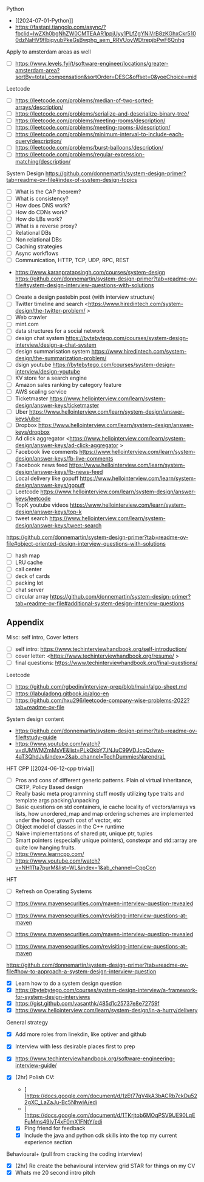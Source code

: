 Python
- [[2024-07-01-Python]]
- <https://fastapi.tiangolo.com/async/?fbclid=IwZXh0bgNhZW0CMTEAAR1ppjUyy1PLfZgYNiVrB8zKGhxCkr5100dzNaHV9flbjqvubPkeGsBwphg_aem_RRVUoyWDtrepjbPwF6Qnhg>

Apply to amsterdam areas as well
- [ ] <https://www.levels.fyi/t/software-engineer/locations/greater-amsterdam-area?sortBy=total_compensation&sortOrder=DESC&offset=0&yoeChoice=mid>

Leetcode
- [ ] <https://leetcode.com/problems/median-of-two-sorted-arrays/description/>
- [ ] <https://leetcode.com/problems/serialize-and-deserialize-binary-tree/>
- [ ] <https://leetcode.com/problems/meeting-rooms/description/>
- [ ] <https://leetcode.com/problems/meeting-rooms-ii/description/>
- [ ] <https://leetcode.com/problems/minimum-interval-to-include-each-query/description/>
- [ ] <https://leetcode.com/problems/burst-balloons/description/>
- [ ] <https://leetcode.com/problems/regular-expression-matching/description/>

System Design
<https://github.com/donnemartin/system-design-primer?tab=readme-ov-file#index-of-system-design-topics>
- [ ] What is the CAP theorem?
- [ ] What is consistency?
- [ ] How does DNS work?
- [ ] How do CDNs work?
- [ ] How do LBs work?
- [ ] What is a reverse proxy?
- [ ] Relational DBs
- [ ] Non relational DBs
- [ ] Caching strategies
- [ ] Async workflows
- [ ] Communication, HTTP, TCP, UDP, RPC, REST
- <https://www.karanpratapsingh.com/courses/system-design>
<https://github.com/donnemartin/system-design-primer?tab=readme-ov-file#system-design-interview-questions-with-solutions>
- [ ] Create a design pastebin post (with interview structure)
- [ ] Twitter timeline and search <https://www.hiredintech.com/system-design/the-twitter-problem/ >
- [ ] Web crawler
- [ ] mint.com
- [ ] data structures for a social network
- [ ] design chat system <https://bytebytego.com/courses/system-design-interview/design-a-chat-system>
- [ ] design summarisation system <https://www.hiredintech.com/system-design/the-summarization-problem/>
- [ ] dsign youtube <https://bytebytego.com/courses/system-design-interview/design-youtube>
- [ ] KV store for a search engine
- [ ] Amazon sales ranking by category feature
- [ ] AWS scaling service
- [ ] Ticketmaster <https://www.hellointerview.com/learn/system-design/answer-keys/ticketmaster>
- [ ] Uber <https://www.hellointerview.com/learn/system-design/answer-keys/uber>
- [ ] Dropbox <https://www.hellointerview.com/learn/system-design/answer-keys/dropbox>
- [ ] Ad click aggregator <https://www.hellointerview.com/learn/system-design/answer-keys/ad-click-aggregator >
- [ ] Facebook live comments <https://www.hellointerview.com/learn/system-design/answer-keys/fb-live-comments>
- [ ] Facebook news feed <https://www.hellointerview.com/learn/system-design/answer-keys/fb-news-feed>
- [ ] Local delivery like gopuff <https://www.hellointerview.com/learn/system-design/answer-keys/gopuff>
- [ ] Leetcode <https://www.hellointerview.com/learn/system-design/answer-keys/leetcode>
- [ ] TopK youtube videos <https://www.hellointerview.com/learn/system-design/answer-keys/top-k>
- [ ] tweet search <https://www.hellointerview.com/learn/system-design/answer-keys/tweet-search>

<https://github.com/donnemartin/system-design-primer?tab=readme-ov-file#object-oriented-design-interview-questions-with-solutions>
- [ ] hash map
- [ ] LRU cache
- [ ] call center
- [ ] deck of cards
- [ ] packing lot
- [ ] chat server
- [ ] circular array
<https://github.com/donnemartin/system-design-primer?tab=readme-ov-file#additional-system-design-interview-questions>

## Appendix

Misc: self intro, Cover letters
- [ ] self intro: <https://www.techinterviewhandbook.org/self-introduction/>
- [ ] cover letter: <https://www.techinterviewhandbook.org/resume/ >
- [ ] final questions: <https://www.techinterviewhandbook.org/final-questions/>

Leetcode
- [ ] <https://github.com/rgbedin/interview-prep/blob/main/algo-sheet.md>
- [ ] <https://labuladong.gitbook.io/algo-en>
- [ ] <https://github.com/hxu296/leetcode-company-wise-problems-2022?tab=readme-ov-file>

System design content
- <https://github.com/donnemartin/system-design-primer?tab=readme-ov-file#study-guide>
- <https://www.youtube.com/watch?v=dUMWMZmMsVE&list=PLkQkbY7JNJuC99VDJcpQdww-4aT3QhdJv&index=2&ab_channel=TechDummiesNarendraL>

HFT CPP [[2024-06-12-cpp trivia]]
- [ ] Pros and cons of different generic patterns. Plain ol virtual inheritance, CRTP, Policy Based design
- [ ] Really basic meta programming stuff mostly utilizing type traits and template args packing/unpacking
- [ ] Basic questions on std containers, ie cache locality of vectors/arrays vs lists, how unordered_map and map ordering schemes are implemented under the hood, growth cost of vector, etc
- [ ] Object model of classes in the C++ runtime
- [ ] Naive implementations of shared ptr, unique ptr, tuples
- [ ] Smart pointers (especially unique pointers), constexpr and std::array are quite low hanging fruits.
- [ ] <https://www.learncpp.com/>
- [ ] <https://www.youtube.com/watch?v=NH1Tta7purM&list=WL&index=1&ab_channel=CppCon>

HFT
- [ ] Refresh on Operating Systems
- [ ] <https://www.mavensecurities.com/maven-interview-question-revealed>
- [ ] <https://www.mavensecurities.com/revisiting-interview-questions-at-maven>
- [ ] <https://www.mavensecurities.com/maven-interview-question-revealed>
- [ ] <https://www.mavensecurities.com/revisiting-interview-questions-at-maven>


<https://github.com/donnemartin/system-design-primer?tab=readme-ov-file#how-to-approach-a-system-design-interview-question>
- [x] Learn how to do a system design question
- [x] <https://bytebytego.com/courses/system-design-interview/a-framework-for-system-design-interviews>
- [x] <https://gist.github.com/vasanthk/485d1c25737e8e72759f>
- [x] <https://www.hellointerview.com/learn/system-design/in-a-hurry/delivery>

General strategy
- [x] Add more roles from linekdin, like optiver and github
- [x] Interview with less desirable places first to prep
- [x] <https://www.techinterviewhandbook.org/software-engineering-interview-guide/>

- [x] (2hr) Polish CV:
	- [ ]<https://docs.google.com/document/d/1zEt77qV4kA3bACRb7ckDu522gXC_LaZaJu-Bc5NhwiA/edi>
	- [ ]<https://docs.google.com/document/d/1TKrjtob6MOqPSV9UE90LqEFuMms49IvT4xF0mX1FNtY/edi>
	- [x] Ping friend for feedback
	- [x] Include the java and python cdk skills into the top my current experience section

Behavioural+ (pull from cracking the coding interview)
- [x] (2hr) Re create the behavioural interview grid STAR for things on my CV
- [x] Whats me 20 second intro pitch
